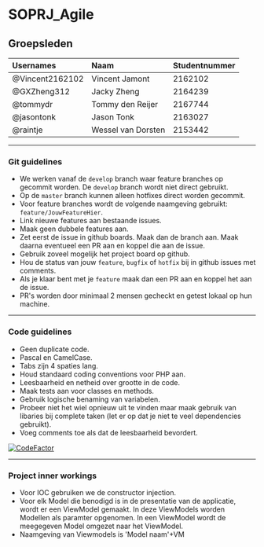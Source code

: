 # SOPRJ_Agile
## Groepsleden

| Usernames      | Naam               | Studentnummer |
| :------------- | :----------------- | :------------ |
| @Vincent2162102     | Vincent Jamont         | 2162102       |
| @GXZheng312 | Jacky Zheng          | 2164239       | 
| @tommydr     | Tommy den Reijer    | 2167744       |
| @jasontonk    | Jason Tonk | 2163027       |
| @raintje       | Wessel van Dorsten | 2153442       |

---

### Git guidelines

* We werken vanaf de `develop` branch waar feature branches op gecommit worden. De `develop` branch wordt niet direct gebruikt.
* Op de `master` branch kunnen alleen hotfixes direct worden gecommit.
* Voor feature branches wordt de volgende naamgeving gebruikt: `feature/JouwFeatureHier`.
* Link nieuwe features aan bestaande issues.
* Maak geen dubbele features aan.
* Zet eerst de issue in github boards. Maak dan de branch aan. Maak daarna eventueel een PR aan en koppel die aan de issue.
* Gebruik zoveel mogelijk het project board op github.
* Hou de status van jouw `feature`, `bugfix` of `hotfix` bij in github issues met comments.
* Als je klaar bent met je `feature` maak dan een PR aan en koppel het aan de issue.
* PR's worden door minimaal 2 mensen gecheckt en getest lokaal op hun machine.

---

### Code guidelines

* Geen duplicate code.
* Pascal en CamelCase.
* Tabs zijn 4 spaties lang.
* Houd standaard coding conventions voor PHP aan.
* Leesbaarheid en netheid over grootte in de code.
* Maak tests aan voor classes en methods.
* Gebruik logische benaming van variabelen.
* Probeer niet het wiel opnieuw uit te vinden maar maak gebruik van libaries bij complete taken (let er op dat je niet te veel dependencies gebruikt).
* Voeg comments toe als dat de leesbaarheid bevordert. 

[![CodeFactor](https://www.codefactor.io/repository/github/raintje/soprj_agile/badge?s=23e3518ad7c30badf60b9bbac37884e5f13021c5)](https://www.codefactor.io/repository/github/raintje/soprj_agile)

---

### Project inner workings

* Voor IOC gebruiken we de constructor injection.
* Voor elk Model die benodigd is in de presentatie van de applicatie, wordt er een ViewModel gemaakt. In deze ViewModels worden Modellen als paramter opgenomen. In een ViewModel wordt de meegegeven Model omgezet naar het ViewModel.
* Naamgeving van Viewmodels is 'Model naam'+VM

